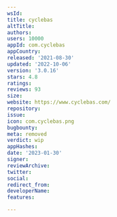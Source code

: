 ```yaml
---
wsId: 
title: cyclebas
altTitle: 
authors: 
users: 10000
appId: com.cyclebas
appCountry: 
released: '2021-08-30'
updated: '2022-10-06'
version: '3.0.16'
stars: 4.8
ratings: 
reviews: 93
size: 
website: https://www.cyclebas.com/
repository: 
issue: 
icon: com.cyclebas.png
bugbounty: 
meta: removed
verdict: wip
appHashes: 
date: '2023-01-30'
signer: 
reviewArchive: 
twitter: 
social: 
redirect_from: 
developerName: 
features: 

---
```


